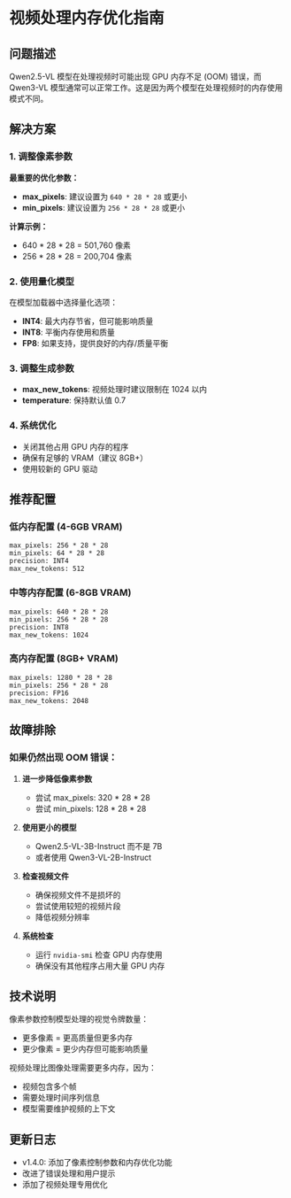 # 视频处理内存优化指南

## 问题描述

Qwen2.5-VL 模型在处理视频时可能出现 GPU 内存不足 (OOM) 错误，而 Qwen3-VL 模型通常可以正常工作。这是因为两个模型在处理视频时的内存使用模式不同。

## 解决方案

### 1. 调整像素参数

**最重要的优化参数：**

- **max_pixels**: 建议设置为 `640 * 28 * 28` 或更小
- **min_pixels**: 建议设置为 `256 * 28 * 28` 或更小

**计算示例：**
- 640 * 28 * 28 = 501,760 像素
- 256 * 28 * 28 = 200,704 像素

### 2. 使用量化模型

在模型加载器中选择量化选项：
- **INT4**: 最大内存节省，但可能影响质量
- **INT8**: 平衡内存使用和质量
- **FP8**: 如果支持，提供良好的内存/质量平衡

### 3. 调整生成参数

- **max_new_tokens**: 视频处理时建议限制在 1024 以内
- **temperature**: 保持默认值 0.7

### 4. 系统优化

- 关闭其他占用 GPU 内存的程序
- 确保有足够的 VRAM（建议 8GB+）
- 使用较新的 GPU 驱动

## 推荐配置

### 低内存配置 (4-6GB VRAM)
```
max_pixels: 256 * 28 * 28
min_pixels: 64 * 28 * 28
precision: INT4
max_new_tokens: 512
```

### 中等内存配置 (6-8GB VRAM)
```
max_pixels: 640 * 28 * 28
min_pixels: 256 * 28 * 28
precision: INT8
max_new_tokens: 1024
```

### 高内存配置 (8GB+ VRAM)
```
max_pixels: 1280 * 28 * 28
min_pixels: 256 * 28 * 28
precision: FP16
max_new_tokens: 2048
```

## 故障排除

### 如果仍然出现 OOM 错误：

1. **进一步降低像素参数**
   - 尝试 max_pixels: 320 * 28 * 28
   - 尝试 min_pixels: 128 * 28 * 28

2. **使用更小的模型**
   - Qwen2.5-VL-3B-Instruct 而不是 7B
   - 或者使用 Qwen3-VL-2B-Instruct

3. **检查视频文件**
   - 确保视频文件不是损坏的
   - 尝试使用较短的视频片段
   - 降低视频分辨率

4. **系统检查**
   - 运行 `nvidia-smi` 检查 GPU 内存使用
   - 确保没有其他程序占用大量 GPU 内存

## 技术说明

像素参数控制模型处理的视觉令牌数量：
- 更多像素 = 更高质量但更多内存
- 更少像素 = 更少内存但可能影响质量

视频处理比图像处理需要更多内存，因为：
- 视频包含多个帧
- 需要处理时间序列信息
- 模型需要维护视频的上下文

## 更新日志

- v1.4.0: 添加了像素控制参数和内存优化功能
- 改进了错误处理和用户提示
- 添加了视频处理专用优化
